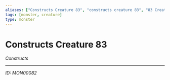 ```yaml
---
aliases: ["Constructs Creature 83", "constructs creature 83", "83 Creature Constructs"]
tags: [monster, creature]
type: monster
---
```


# Constructs Creature 83

*Constructs*

---
*ID: MON00082*